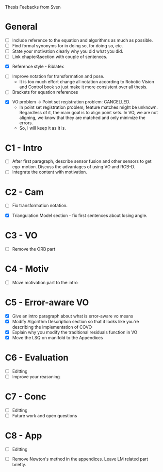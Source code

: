 Thesis Feebacks from Sven

# General
* [ ] Include reference to the equation and algorithms as much as possible.
* [ ] Find formal synonyms for in doing so, for doing so, etc.
* [ ] State your motivation clearly why you did what you did.
* [ ] Link chapter&section with couple of sentences.
+ [x] Reference style - Biblatex
* [ ] Improve notation for transformation and pose.
  * It is too much effort change all notation according to Robotic Vision and 
    Control book so just make it more consistent over all thesis.
* [ ] Brackets for equation references
- [x] VO problem -> Point set registration problem: CANCELLED.
  * In point set registration problem, feature matches might be unknown.
      Regardless of it, the main goal is to align point sets. In VO, we are not
      aligning, we know that they are matched and only minimize the errors.
  * So, I will keep it as it is.

# C1 - Intro
* [ ] After first paragraph, describe sensor fusion and other sensors to get
    ego-motion. Discuss the advantages of using VO and RGB-D.
* [ ] Integrate the content with motivation.

# C2 - Cam 
* [ ] Fix transformation notation.
+ [x] Triangulation Model section - fix first sentences about losing angle.

# C3 - VO
* [ ] Remove the ORB part

# C4 - Motiv
* [ ] Move motivation part to the intro

# C5 - Error-aware VO
+ [x] Give an intro paragraph about what is error-aware vo means
+ [x] Modify Algorithm Description section so that it looks like you're describing
    the implementation of COVO
+ [x] Explain why you modify the traditional residuals function in VO 
+ [x] Move the LSQ on manifold to the Appendices

# C6 - Evaluation
* [ ] Editting
* [ ] Improve your reasoning

# C7 - Conc
* [ ] Editting
* [ ] Future work and open questions

# C8 - App
* [ ] Editting
* [ ] Remove Newton's method in the appendices. Leave LM related part briefly.


